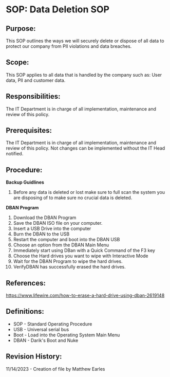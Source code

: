 # SOP: Data Deletion SOP

## Purpose:

This SOP outlines the ways we will securely delete or dispose of all data to protect our company from PII violations and data breaches.

## Scope:

This SOP applies to all data that is handled by the company such as: User data, PII and customer data. 

## Responsibilities:

The IT Department is in charge of all implementation, maintenance and review of this policy.

## Prerequisites:

The IT Department is in charge of all implementation, maintenance and review of this policy. Not changes can be implemented without the IT Head notified.

## Procedure:

**Backup Guidlines**
1. Before any data is deleted or lost make sure to full scan the system you are disposing of to make sure no crucial data is deleted.

**DBAN Program**
1. Download the DBAN Program
2. Save the DBAN ISO file on your computer.
3. Insert a USB Drive into the computer
4. Burn the DBAN to the USB
5. Restart the computer and boot into the DBAN USB
6. Choose an option from the DBAN Main Menu
7. Immediately start using DBan with a Quick Command of the F3 key
8. Choose the Hard drives you want to wipe with Interactive Mode
9. Wait for the DBAN Program to wipe the hard drives.
10. VerifyDBAN has successfully erased the hard drives.

## References:

https://www.lifewire.com/how-to-erase-a-hard-drive-using-dban-2619148

## Definitions:

* SOP - Standard Operating Procedure
* USB - Universal serial bus
* Boot - Load into the Operating System Main Menu
* DBAN - Darik's Boot and Nuke

## Revision History:

11/14/2023 - Creation of file by Matthew Earles
